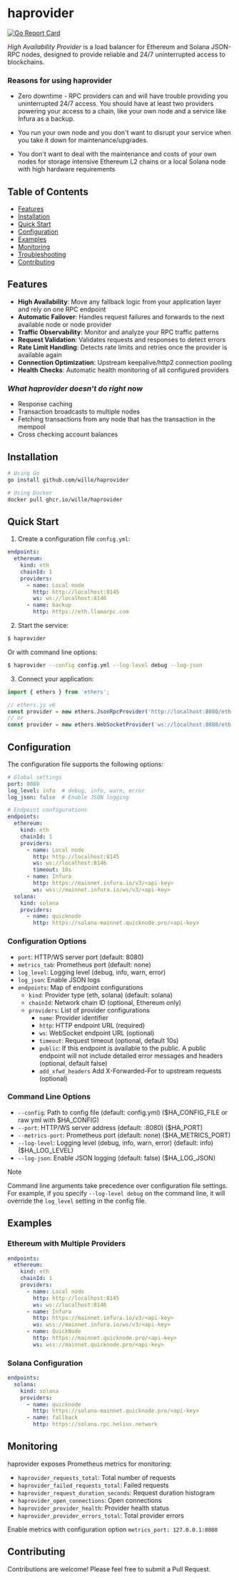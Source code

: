 # haprovider

[![Go Report Card](https://img.shields.io/github/v/release/wille/haprovider?style=flat-square)](https://github.com/wille/haprovider/releases)

*High Availability Provider* is a load balancer for Ethereum and Solana JSON-RPC nodes, designed to provide reliable and 24/7 uninterrupted access to blockchains.

### Reasons for using haprovider

- Zero downtime - RPC providers can and will have trouble providing you uninterrupted 24/7 access. You should have at least two providers powering your access to a chain, like your own node and a service like Infura as a backup.

- You run your own node and you don't want to disrupt your service when you take it down for maintenance/upgrades.

- You don't want to deal with the maintenance and costs of your own nodes for storage intensive Ethereum L2 chains or a local Solana node with high hardware requirements


## Table of Contents
- [Features](#features)
- [Installation](#installation)
- [Quick Start](#quick-start)
- [Configuration](#configuration)
- [Examples](#examples)
- [Monitoring](#monitoring)
- [Troubleshooting](#troubleshooting)
- [Contributing](#contributing)

## Features

- **High Availability**: Move any fallback logic from your application layer and rely on one RPC endpoint
- **Automatic Failover**: Handles request failures and forwards to the next available node or node provider
- **Traffic Observability**: Monitor and analyze your RPC traffic patterns
- **Request Validation**: Validates requests and responses to detect errors
- **Rate Limit Handling**: Detects rate limits and retries once the provider is available again
- **Connection Optimization**: Upstream keepalive/http2 connection pooling
- **Health Checks**: Automatic health monitoring of all configured providers

### *What haprovider doesn't do right now*

- Response caching
- Transaction broadcasts to multiple nodes
- Fetching transactions from any node that has the transaction in the mempool
- Cross checking account balances

## Installation

```bash
# Using Go
go install github.com/wille/haprovider

# Using Docker
docker pull ghcr.io/wille/haprovider
```

## Quick Start

1. Create a configuration file `config.yml`:
```yml
endpoints:
  ethereum:
    kind: eth
    chainId: 1
    providers:
      - name: Local node
        http: http://localhost:8145
        ws: ws://localhost:8146
      - name: backup
        http: https://eth.llamarpc.com
```

2. Start the service:
```bash
$ haprovider
```

Or with command line options:
```bash
$ haprovider --config config.yml --log-level debug --log-json
```

3. Connect your application:
```typescript
import { ethers } from 'ethers';

// ethers.js v6
const provider = new ethers.JsonRpcProvider('http://localhost:8080/eth');
// or
const provider = new ethers.WebSocketProvider('ws://localhost:8080/eth');
```

## Configuration

The configuration file supports the following options:

```yml
# Global settings
port: 8080
log_level: info  # debug, info, warn, error
log_json: false  # Enable JSON logging

# Endpoint configurations
endpoints:
  ethereum:
    kind: eth
    chainId: 1
    providers:
      - name: Local node
        http: http://localhost:8145
        ws: ws://localhost:8146
        timeout: 10s
      - name: Infura
        http: https://mainnet.infura.io/v3/<api-key>
        ws: wss://mainnet.infura.io/ws/v3/<api-key>
  solana:
    kind: solana
    providers:
      - name: quicknode
        http: https://solana-mainnet.quicknode.pro/<api-key>
```

### Configuration Options

- `port`: HTTP/WS server port (default: 8080)
- `metrics_tab`: Prometheus port (default: none) 
- `log_level`: Logging level (debug, info, warn, error)
- `log_json`: Enable JSON logs
- `endpoints`: Map of endpoint configurations
  - `kind`: Provider type (eth, solana) (default: solana)
  - `chainId`: Network chain ID (optional, Ethereum only)
  - `providers`: List of provider configurations
    - `name`: Provider identifier
    - `http`: HTTP endpoint URL (required)
    - `ws`: WebSocket endpoint URL (optional)
    - `timeout`: Request timeout (optional, default 10s)
    - `public`: If this endpoint is available to the public. A public endpoint will not include detailed error messages and headers (optional, default false)
    - `add_xfwd_headers` Add X-Forwarded-For to upstream requests (optional)

### Command Line Options

- `--config`: Path to config file (default: config.yml) ($HA_CONFIG_FILE or raw yml with $HA_CONFIG)
- `--port`: HTTP/WS server address (default: :8080) ($HA_PORT)
- `--metrics-port`: Prometheus port (default: none) ($HA_METRICS_PORT)
- `--log-level`: Logging level (debug, info, warn, error) (default: info) ($HA_LOG_LEVEL)
- `--log-json`: Enable JSON logging (default: false) ($HA_LOG_JSON)

> [!NOTE]
> Command line arguments take precedence over configuration file settings. For example, if you specify `--log-level debug` on the command line, it will override the `log_level` setting in the config file.

## Examples

### Ethereum with Multiple Providers

```yml
endpoints:
  ethereum:
    kind: eth
    chainId: 1
    providers:
      - name: Local node
        http: http://localhost:8145
        ws: ws://localhost:8146
      - name: Infura
        http: https://mainnet.infura.io/v3/<api-key>
        ws: wss://mainnet.infura.io/ws/v3/<api-key>
      - name: QuickNode
        http: https://mainnet.quicknode.pro/<api-key>
        ws: wss://mainnet.quicknode.pro/<api-key>
```

### Solana Configuration

```yml
endpoints:
  solana:
    kind: solana
    providers:
      - name: quicknode
        http: https://solana-mainnet.quicknode.pro/<api-key>
      - name: fallback
        http: https://solana.rpc.helius.network
```

## Monitoring

haprovider exposes Prometheus metrics for monitoring:

- `haprovider_requests_total`: Total number of requests
- `haprovider_failed_requests_total`: Failed requests
- `haprovider_request_duration_seconds`: Request duration histogram
- `haprovider_open_connections`: Open connections
- `haprovider_provider_health`: Provider health status
- `haprovider_provider_errors_total`: Total provider errors

Enable metrics with configuration option `metrics_port: 127.0.0.1:8080`

## Contributing

Contributions are welcome! Please feel free to submit a Pull Request.
